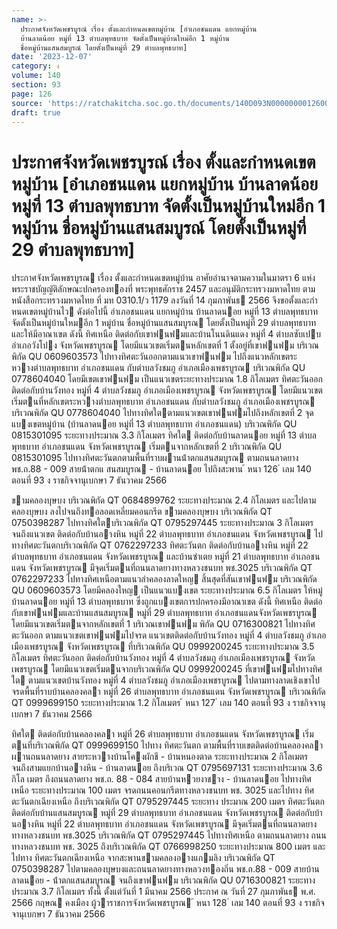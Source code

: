 ```yaml
---
name: >-
  ประกาศจังหวัดเพชรบูรณ์ เรื่อง ตั้งและกำหนดเขตหมู่บ้าน [อำเภอชนแดน แยกหมู่บ้าน
  บ้านลาดน้อย หมู่ที่ 13 ตำบลพุทธบาท จัดตั้งเป็นหมู่บ้านใหม่อีก 1 หมู่บ้าน
  ชื่อหมู่บ้านแสนสมบูรณ์ โดยตั้งเป็นหมู่ที่ 29 ตำบลพุทธบาท]
date: '2023-12-07'
category: ง
volume: 140
section: 93
page: 126
source: 'https://ratchakitcha.soc.go.th/documents/140D093N0000000012600.pdf'
draft: true
---
```


# ประกาศจังหวัดเพชรบูรณ์ เรื่อง ตั้งและกำหนดเขตหมู่บ้าน [อำเภอชนแดน แยกหมู่บ้าน บ้านลาดน้อย หมู่ที่ 13 ตำบลพุทธบาท จัดตั้งเป็นหมู่บ้านใหม่อีก 1 หมู่บ้าน ชื่อหมู่บ้านแสนสมบูรณ์ โดยตั้งเป็นหมู่ที่ 29 ตำบลพุทธบาท]

ประกาศจังหวัดเพชรบูรณ เรื่อง ตั้งและกําหนดเขตหมู่บ้าน อาศัยอํานาจตามความในมาตรา 6 แห่งพระราชบัญญัติลักษณะปกครองทองที่ พระพุทธศักราช 2457 และอนุมัติกระทรวงมหาดไทย ตามหนังสือกระทรวงมหาดไทย ที่ มท 0310.1/ว 1179 ลงวันที่ 14 กุมภาพันธ 2566 จึงขอตั้งและกําหนดเขตหมู่บ้านไว ดังต่อไปนี้ อําเภอชนแดน แยกหมู่บ้าน บ้านลาดนอย หมู่ที่ 13 ตําบลพุทธบาท จัดตั้งเป็นหมู่บ้านใหมอีก 1 หมู่บ้าน ชื่อหมู่บ้านแสนสมบูรณ โดยตั้งเป็นหมู่ที่ 29 ตําบลพุทธบาท และให้มีอาณาเขต ดังนี้ ทิศเหนือ ติดต่อกับเขาฟนฟมและบ้านโนนดินแดง หมู่ที่ 4 ตําบลซับเปบ อําเภอวังโปง จังหวัดเพชรบูรณ โดยมีแนวเขตเริ่มตนหลักเขตที่ 1 ตั้งอยู่ที่เขาฟนฟม บริเวณพิกัด QU 0609603573 ไปทางทิศตะวันออกตามแนวเขาฟนฟม ไปถึงแนวหลักเขตระหวางตําบลพุทธบาท อําเภอชนแดน กับตําบลวังชมภู อําเภอเมืองเพชรบูรณ บริเวณพิกัด QU 0778604040 โดยมีเขตเขาฟนฟม เป็นแนวเขตระยะทางประมาณ 1.8 กิโลเมตร ทิศตะวันออก ติดต่อกับบ้านวังทอง หมู่ที่ 4 ตําบลวังชมภู อําเภอเมืองเพชรบูรณ จังหวัดเพชรบูรณ โดยมีแนวเขตเริ่มตนที่หลักเขตระหวางตําบลพุทธบาท อําเภอชนแดน กับตําบลวังชมภู อําเภอเมืองเพชรบูรณ บริเวณพิกัด QU 0778604040 ไปทางทิศใตตามแนวเขตเขาฟนฟมไปถึงหลักเขตที่ 2 จุดแบงเขตหมู่บ้าน (บ้านลาดนอย หมู่ที่ 13 ตําบลพุทธบาท อําเภอชนแดน) บริเวณพิกัด QU 0815301095 ระยะทางประมาณ 3.3 กิโลเมตร ทิศใต ติดต่อกับบ้านลาดนอย หมู่ที่ 13 ตําบลพุทธบาท อําเภอชนแดน จังหวัดเพชรบูรณ เริ่มตนจากหลักเขตที่ 2 บริเวณพิกัด QU 0815301095 ไปทางทิศตะวันตกตามพื้นที่ราบผานน้ําตกแสนสมบูรณ ตามถนนลาดยาง พช.ถ.88 - 009 สายน้ําตกแ สนสมบูรณ - บ้านลาดนอย ไปถึงสะพาน ้ หนา 126 ่ เลม 140 ตอนที่ 93 ง ราชกิจจานุเบกษา 7 ธันวาคม 2566

ขามคลองบุษบง บริเวณพิกัด QT 0684899762 ระยะทางประมาณ 2.4 กิโลเมตร และไปตามคลองบุษบง ลงไปจนถึงทอลอดเหลี่ยมคอนกรีต ขามคลองบุษบง บริเวณพิกัด QT 0750398287 ไปทางทิศใตบริเวณพิกัด QT 0795297445 ระยะทางประมาณ 3 กิโลเมตร จนถึงแนวเขต ติดต่อกับบ้านอางหิน หมู่ที่ 22 ตําบลพุทธบาท อําเภอชนแดน จังหวัดเพชรบูรณ ไปทางทิศตะวันตกบริเวณพิกัด QT 0762297233 ทิศตะวันตก ติดต่อกับบ้านอางหิน หมู่ที่ 22 ตําบลพุทธบาท อําเภอชนแดน จังหวัดเพชรบูรณ และบ้านซําเตย หมู่ที่ 21 ตําบลพุทธบาท อําเภอชนแดน จังหวัดเพชรบูรณ มีจุดเริ่มตนที่ถนนลาดยางทางหลวงชนบท พช.3025 บริเวณพิกัด QT 0762297233 ไปทางทิศเหนือตามแนวลําคลองลาดใหญ สิ้นสุดที่สันเขาฟนฟม บริเวณพิกัด QU 0609603573 โดยมีคลองใหญ เป็นแนวแบงเขต ระยะทางประมาณ 6.5 กิโลเมตร ให้หมู่บ้านลาดนอย หมู่ที่ 13 ตําบลพุทธบาท ซึ่งถูกแบงเขตการปกครองมีอาณาเขต ดังนี้ ทิศเหนือ ติดต่อกับเขาฟนฟมและบ้านแสนสมบูรณ หมู่ที่ 29 ตําบลพุทธบาท อําเภอชนแดนจังหวัดเพชรบูรณ โดยมีแนวเขตเริ่มตนจากหลักเขตที่ 1 บริเวณเขาฟนฟม พิกัด QU 0716300821 ไปทางทิศตะวันออก ตามแนวเขตเขาฟนฟมไปจรด แนวเขตติดต่อกับบ้านวังทอง หมู่ที่ 4 ตําบลวังชมภู อําเภอเมืองเพชรบูรณ จังหวัดเพชรบูรณ ที่บริเวณพิกัด QU 0999200245 ระยะทางประมาณ 3.5 กิโลเมตร ทิศตะวันออก ติดต่อกับบ้านวังทอง หมู่ที่ 4 ตําบลวังชมภู อําเภอเมืองเพชรบูรณ จังหวัดเพชรบูรณ โดยมีแนวเขตเริ่มตนจากบริเวณพิกัด QU 0999200245 ที่เขาฟนฟมไปทางทิศใต ตามแนวเขตบ้านวังทอง หมู่ที่ 4 ตําบลวังชมภู อําเภอเมืองเพชรบูรณ ไปตามทางลาดเชิงเขาไปจรดพื้นที่ราบบ้านคลองคลา หมู่ที่ 26 ตําบลพุทธบาท อําเภอชนแดน จังหวัดเพชรบูรณ บริเวณพิกัด QT 0999699150 ระยะทางประมาณ 1.2 กิโลเมตร ้ หนา 127 ่ เลม 140 ตอนที่ 93 ง ราชกิจจานุเบกษา 7 ธันวาคม 2566

ทิศใต ติดต่อกับบ้านคลองคลา หมู่ที่ 26 ตําบลพุทธบาท อําเภอชนแดน จังหวัดเพชรบูรณ เริ่มตนที่บริเวณพิกัด QT 0999699150 ไปทาง ทิศตะวันตก ตามพื้นที่ราบเขตติดต่อบ้านคลองคลา ผานถนนลาดยาง สายระหวางบ้านโคงผักชี - บ้านหนองตาด ระยะทางประมาณ 2 กิโลเมตร จนถึงสามแยกบ้านอางหิน - บ้านลาดนอย ถึงบริเวณ QT 0795697131 ระยะทางประมาณ 3.6 กิโล เมตร ถึงถนนลาดยาง พช.ถ. 88 - 084 สายบ้านหวยงาชาง - บ้านลาดนอย ไปทางทิศเหนือ ระยะทางประมาณ 100 เมตร จรดถนนคอนกรีตทางหลวงชนบท พช. 3025 และไปทาง ทิศตะวันตกเฉียงเหนือ ถึงบริเวณพิกัด QT 0795297445 ระยะทาง ประมาณ 200 เมตร ทิศตะวันตก ติดต่อกับบ้านแสนสมบูรณ หมู่ที่ 29 ตําบลพุทธบาท อําเภอชนแดน จังหวัดเพชรบูรณ ติดต่อกับบ้านอางหิน หมู่ที่ 22 ตําบลพุทธบาท อําเภอชนแดน จังหวัดเพชรบูรณ มีจุดเริ่มตนที่ถนนลาดยาง ทางหลวงชนบท พช.3025 บริเวณพิกัด QT 0795297445 ไปทางทิศเหนือ ตามถนนลาดยาง ถนนทางหลวงชนบท พช. 3025 ถึงบริเวณพิกัด QT 0766998250 ระยะทางประมาณ 800 เมตร และไปทาง ทิศตะวันตกเฉียงเหนือ จากสะพานขามคลองอางแกมลิง บริเวณพิกัด QT 0750398287 ไปตามคลองบุษบงและถนนลาดยางทางหลวงทองถิ่น พช.ถ.88 - 009 สายบ้านลาดนอย - น้ําตกแสนสมบูรณ จนถึงเขาฟนฟม บริเวณพิกัด QU 0716300821 ระยะทางประมาณ 3.7 กิโลเมตร ทั้งนี้ ตั้งแต่วันที่ 1 มีนาคม 2566 ประกาศ ณ วันที่ 27 กุมภาพันธ พ.ศ. 2566 กฤษณ คงเมือง ผู้วาราชการจังหวัดเพชรบูรณ ้ หนา 128 ่ เลม 140 ตอนที่ 93 ง ราชกิจจานุเบกษา 7 ธันวาคม 2566
